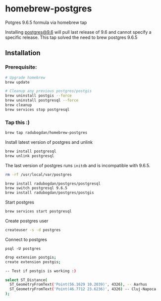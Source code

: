 # homebrew-postgres

Potgres 9.6.5 formula via homebrew tap

Installing postgres@9.6 will pull last release of 9.6 and cannot specify a specific release. This tap solved the need to brew postgres 9.6.5

## Installation

### Prerequisite:

```sh
# Upgrade homebrew
brew update

# Cleanup any previous postgres/postgis
brew uninstall postgis --force
brew uninstall postgresql --force
brew cleanup
brew services stop postgresql
```

### Tap this :)

```sh
brew tap radubogdan/homebrew-postgres
```

Install latest version of postgres and unlink

```sh
brew install postgresql
brew unlink postgresql
```

The last version of postgres runs `initdb` and is incompatible with 9.6.5.

```sh
rm -rf /usr/local/var/postgres
```

```sh
brew install radubogdan/postgres/postgresql
brew switch postgresql 9.6.5
brew install radubogdan/postgres/postgis
```

Start postgres

```sh
brew services start postgresql
```

Create postgres user

```sh
createuser -s -d postgres
```

Connect to postgres

```
psql -U postgres
```

```sh
drop extension postgis;
create extension postgis;

-- Test if postgis is working :)

select ST_Distance(
  ST_GeometryFromText('Point(56.1629 10.2039)', 4326), -- Aarhus
  ST_GeometryFromText('Point(46.7712 23.6236)', 4326) -- Cluj-Napoca
);
```